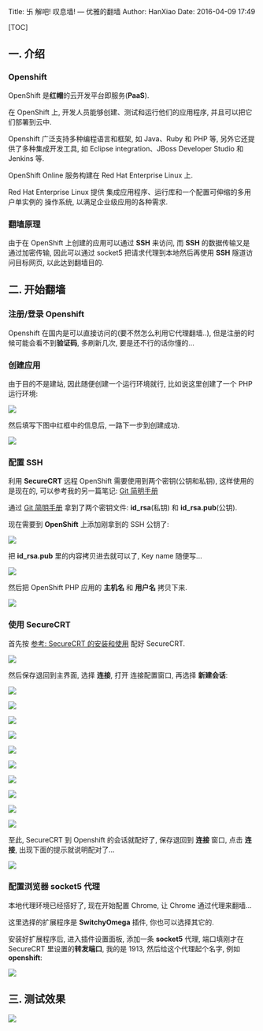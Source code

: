 Title: 卐 解吧! 叹息墙! — 优雅的翻墙
Author: HanXiao
Date: 2016-04-09 17:49

[TOC]

## 一. 介绍
### Openshift
OpenShift 是**红帽**的云开发平台即服务(**PaaS**).

在 OpenShift 上, 开发人员能够创建、测试和运行他们的应用程序, 并且可以把它们部署到云中.

Openshift 广泛支持多种编程语言和框架, 如 Java、Ruby 和 PHP 等, 另外它还提供了多种集成开发工具, 如 Eclipse integration、JBoss Developer Studio 和 Jenkins 等.

OpenShift Online 服务构建在 Red Hat Enterprise Linux 上.

Red Hat Enterprise Linux 提供 集成应用程序、运行库和一个配置可伸缩的多用户单实例的 操作系统, 以满足企业级应用的各种需求.

### 翻墙原理
由于在 OpenShift 上创建的应用可以通过 **SSH** 来访问, 而 **SSH** 的数据传输又是通过加密传输, 因此可以通过 socket5 把请求代理到本地然后再使用 **SSH** 隧道访问目标网页, 以此达到翻墙目的.

## 二. 开始翻墙
### 注册/登录 Openshift
Openshift 在国内是可以直接访问的(要不然怎么利用它代理翻墙..), 但是注册的时候可能会看不到**验证码**, 多刷新几次, 要是还不行的话你懂的...

### 创建应用
由于目的不是建站, 因此随便创建一个运行环境就行, 比如说这里创建了一个 PHP 运行环境:

![](http://i67.tinypic.com/1075mhz.jpg)

然后填写下图中红框中的信息后, 一路下一步到创建成功.

![](http://i66.tinypic.com/116nhbq.jpg)

### 配置 SSH
利用 **SecureCRT** 远程 OpenShift 需要使用到两个密钥(公钥和私钥), 这样使用的是现在的, 可以参考我的另一篇笔记: [Git 简明手册](http://www.smallcpp.cn/git-jian-ming-shou-ce.html#101-ssh-key)

通过 [Git 简明手册](http://www.smallcpp.cn/git-jian-ming-shou-ce.html#101-ssh-key) 拿到了两个密钥文件: **id\_rsa**(私钥) 和 **id\_rsa.pub**(公钥).

现在需要到 **OpenShift** 上添加刚拿到的 SSH 公钥了:

![](http://i66.tinypic.com/2qk01ls.jpg)

把 **id\_rsa.pub** 里的内容拷贝进去就可以了, Key name 随便写...

![](http://i64.tinypic.com/bfm5n6.jpg)

然后把 OpenShift PHP 应用的 **主机名** 和 **用户名** 拷贝下来.

![](http://i63.tinypic.com/15guky0.jpg)

### 使用 SecureCRT
首先按 [参考: SecureCRT 的安装和使用](http://www.smallcpp.cn/%E5%B7%A5%E5%85%B7%E9%85%8D%E7%BD%AE/SecureCRT%20%E7%9A%84%E5%AE%89%E8%A3%85%E5%92%8C%E4%BD%BF%E7%94%A8.html) 配好 SecureCRT.

![](http://i68.tinypic.com/5fiss1.jpg)

然后保存退回到主界面, 选择 **连接**, 打开 连接配置窗口, 再选择 **新建会话**:

![](http://i66.tinypic.com/2mebei0.jpg)

![](http://i66.tinypic.com/1gpsup.jpg)

![](http://i66.tinypic.com/2yott20.jpg)

![](http://i67.tinypic.com/t9yyrk.jpg)

![](http://i67.tinypic.com/sctmvl.jpg)

![](http://i64.tinypic.com/2m51k5y.jpg)

![](http://i67.tinypic.com/2cnb8lt.jpg)

![](http://i63.tinypic.com/1531x0p.jpg)

![](http://i63.tinypic.com/2lliueq.jpg)

![](http://i63.tinypic.com/2sbodaf.jpg)

至此, SecureCRT 到 Openshift 的会话就配好了, 保存退回到 **连接** 窗口, 点击 **连接**, 出现下面的提示就说明配对了...

![](http://i68.tinypic.com/e16bk9.jpg)

### 配置浏览器 socket5 代理
本地代理环境已经搭好了, 现在开始配置 Chrome, 让 Chrome 通过代理来翻墙...

这里选择的扩展程序是 **SwitchyOmega** 插件, 你也可以选择其它的.

安装好扩展程序后, 进入插件设置面板, 添加一条 **socket5** 代理, 端口填刚才在 SecureCRT 里设置的**转发端口**, 我的是 1913, 然后给这个代理起个名字, 例如 **openshift**:

![](http://i68.tinypic.com/1zqy8me.jpg)

## 三. 测试效果
![](http://i65.tinypic.com/23mxvl.jpg)
